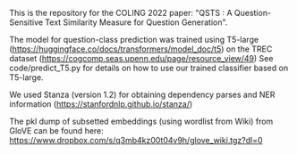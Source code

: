 This is the repository for the COLING 2022 paper: "QSTS : A Question-Sensitive Text Similarity Measure
for Question Generation".

The model for question-class prediction was trained using T5-large (https://huggingface.co/docs/transformers/model_doc/t5)
on the TREC dataset (https://cogcomp.seas.upenn.edu/page/resource_view/49)
See code/predict_T5.py for details on how to use our trained classifier based on T5-large.

We used Stanza (version 1.2) for obtaining dependency parses and NER information (https://stanfordnlp.github.io/stanza/)


The pkl dump of subsetted embeddings (using wordlist from Wiki) from GloVE can be found here:
https://www.dropbox.com/s/q3mb4kz00t04v9h/glove_wiki.tgz?dl=0





